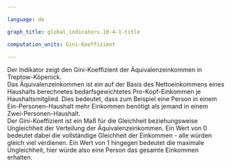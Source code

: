 ```yaml
---

language: de   

graph_title: global_indicators.10-4-1-title

computation_units: Gini-Koeffizient

---
```


Der Indikator zeigt den Gini-Koeffizient der Äquivalenzeinkommen in Treptow-Köpenick. <br>
Das Äquivalenzeinkommen ist ein auf der Basis des Nettoeinkommens eines Haushalts berechnetes bedarfsgewichtetes Pro-Kopf-Einkommen je Haushaltsmitglied. Dies bedeutet, dass zum Beispiel eine Person in einem Ein-Personen-Haushalt mehr Einkommen benötigt als jemand in einem Zwei-Personen-Haushalt. <br>
Der Gini-Koeffizient ist ein Maß für die Gleichheit beziehungsweise Ungleichheit der Verteilung der Äquivalenzeinkommen. 
Ein Wert von 0 bedeutet dabei die vollständige Gleichheit der Einkommen - alle würden gleich viel verdienen. Ein Wert von 1 hingegen bedeutet die maximale Ungleichheit, hier würde also eine Person das gesamte Einkommen erhalten.

